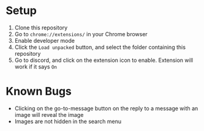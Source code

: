 # Setup

1. Clone this repository
2. Go to `chrome://extensions/` in your Chrome browser
3. Enable developer mode
4. Click the `Load unpacked` button, and select the folder containing this repository
5. Go to discord, and click on the extension icon to enable. Extension will work if it says `On`

# Known Bugs

* Clicking on the go-to-message button on the reply to a message with an image will reveal the image
* Images are not hidden in the search menu
